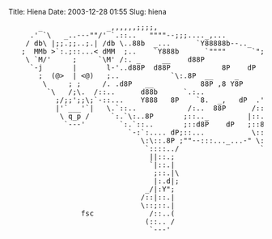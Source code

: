 Title: Hiena
Date: 2003-12-28 01:55
Slug: hiena

<pre>
       _               _,,,,,,;;;;,
     .' `\   _..---""/' `.::..   """"--;;;...._,...
    / db\ |;;.;;..;.| /db \..88b  _...      `Y88888b--.._
   ;  MMb >`:.;::...< dMM  ;..    `Y888b      `""""      `";;.
    \ `M/'     ;     `\M' /:. _     __    d88P                `-.
     `-j       |       l-'..d88P  d88P            8P    dP     __;.
       ;  (@>  | <@)   ;..            `\:.8P  __     _       d888P `;
        \     ; ;     /. .d8P   __           88P ,8 Y8P      ""     `\
         `\   /;\.  /::..      d88b      `.:..                   _.  `\
           ;/;;';;\;`-::...    Y888   8P    `8.  _,   dP  .':..d8P   ; ;
           |'`___'`|   \.`::..            /:..  88P      /::..       |.|
            \ q_p /     `:.`\:..8P       ;::.._         |::..        ;.;
             `---'        `:.`::..       ;::d8P    dP   ;::88d      /.;
                            `-:`:.... dP;::...           \::..    .'./
                               \:\::.8P ;""--:::..._...-" \::..dP;..;
                                `::::../                   `.::.. ;.;
                                 ||::.;                       \`b.|.|
                                 `|::.|                        ;`P \.\
                                  ;::.|\                        ;:..;.`.
                                  |:.d|;                         ;:..\..\
                                _/|:Y";                         .|:8P ;./
                               /::|::.|                        (_;:../.'
                               \::;::.|                         /:..'
                 fsc             /::..(                      .-':./
                                (::.. /                     /::../
                                 `---'                      `---'
</pre>


